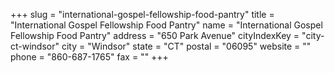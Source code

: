 +++
slug = "international-gospel-fellowship-food-pantry"
title = "International Gospel Fellowship Food Pantry"
name = "International Gospel Fellowship Food Pantry"
address = "650 Park Avenue"
cityIndexKey = "city-ct-windsor"
city = "Windsor"
state = "CT"
postal = "06095"
website = ""
phone = "860-687-1765"
fax = ""
+++
